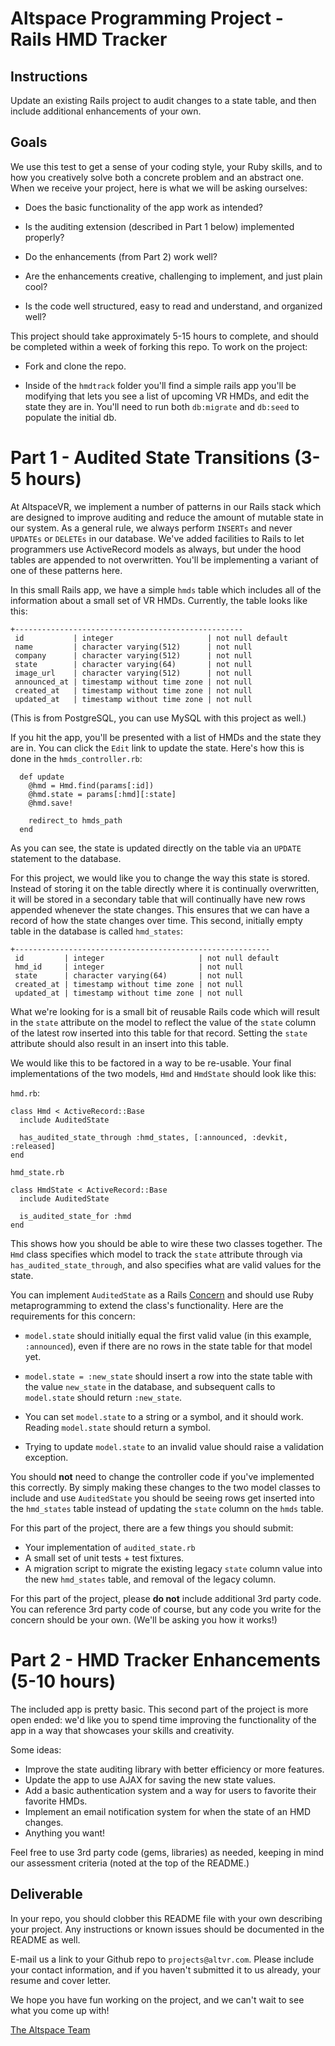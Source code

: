 # Altspace Programming Project - Rails HMD Tracker

## Instructions

Update an existing Rails project to audit changes to a state table, and then include additional enhancements of your own.

## Goals

We use this test to get a sense of your coding style, your Ruby skills, and to how you creatively solve both a concrete problem and an abstract one. When we receive your project, here is what we will be asking ourselves:

- Does the basic functionality of the app work as intended?

- Is the auditing extension (described in Part 1 below) implemented properly?

- Do the enhancements (from Part 2) work well?

- Are the enhancements creative, challenging to implement, and just plain cool?

- Is the code well structured, easy to read and understand, and organized well?

This project should take approximately 5-15 hours to complete, and should be completed within a week of forking this repo. To work on the project:

- Fork and clone the repo.

- Inside of the `hmdtrack` folder you'll find a simple rails app you'll be modifying that lets you see a list of upcoming VR HMDs, and edit the state they are in. You'll need to run both `db:migrate` and `db:seed` to populate the initial db.  

# Part 1 - Audited State Transitions (3-5 hours)

At AltspaceVR, we implement a number of patterns in our Rails stack which are designed to improve auditing and reduce the amount of mutable state in our system. As a general rule, we always perform `INSERTs` and never `UPDATEs` or `DELETEs` in our database. We've added facilities to Rails to let programmers use ActiveRecord models as always, but under the hood tables are appended to not overwritten. You'll be implementing a variant of one of these patterns here.

In this small Rails app, we have a simple `hmds` table which includes all of the information about a small set of VR HMDs. Currently, the table looks like this:

```
+---------------------------------------------------
 id           | integer                     | not null default 
 name         | character varying(512)      | not null
 company      | character varying(512)      | not null
 state        | character varying(64)       | not null
 image_url    | character varying(512)      | not null
 announced_at | timestamp without time zone | not null
 created_at   | timestamp without time zone | not null
 updated_at   | timestamp without time zone | not null

```
(This is from PostgreSQL, you can use MySQL with this project as well.)

If you hit the app, you'll be presented with a list of HMDs and the state they are in. You can click the `Edit` link to update the state. Here's how this is done in the `hmds_controller.rb`:

```
  def update
    @hmd = Hmd.find(params[:id])
    @hmd.state = params[:hmd][:state]
    @hmd.save!

    redirect_to hmds_path
  end
```

As you can see, the state is updated directly on the table via an `UPDATE` statement to the database.

For this project, we would like you to change the way this state is stored. Instead of storing it on the table directly where it is continually overwritten, it will be stored in a secondary table that will continually have new rows appended whenever the state changes. This ensures that we can have a record of how the state changes over time. This second, initially empty table in the database is called `hmd_states`:

```
+---------------------------------------------------------
 id         | integer                     | not null default 
 hmd_id     | integer                     | not null
 state      | character varying(64)       | not null
 created_at | timestamp without time zone | not null
 updated_at | timestamp without time zone | not null

```

What we're looking for is a small bit of reusable Rails code which will result in the `state` attribute on the model to reflect the value of the `state` column of the latest row inserted into this table for that record. Setting the `state` attribute should also result in an insert into this table.

We would like this to be factored in a way to be re-usable. Your final implementations of the two models, `Hmd` and `HmdState` should look like this:

`hmd.rb`:
```
class Hmd < ActiveRecord::Base
  include AuditedState
  
  has_audited_state_through :hmd_states, [:announced, :devkit, :released]
end
```

`hmd_state.rb`
```
class HmdState < ActiveRecord::Base
  include AuditedState
  
  is_audited_state_for :hmd
end
```

This shows how you should be able to wire these two classes together. The `Hmd` class specifies which model to track the `state` attribute through via `has_audited_state_through`, and also specifies what are valid values for the state.

You can implement `AuditedState` as a Rails [Concern](http://api.rubyonrails.org/classes/ActiveSupport/Concern.html) and should use Ruby metaprogramming to extend the class's functionality. Here are the requirements for this concern:

- `model.state` should initially equal the first valid value (in this example, `:announced`), even if there are no rows in the state table for that model yet.

- `model.state = :new_state` should insert a row into the state table with the value `new_state` in the database, and subsequent calls to `model.state` should return `:new_state`.

- You can set `model.state` to a string or a symbol, and it should work. Reading `model.state` should return a symbol.

- Trying to update `model.state` to an invalid value should raise a validation exception.

You should **not** need to change the controller code if you've implemented this correctly. By simply making these changes to the two model classes to include and use `AuditedState` you should be seeing rows get inserted into the `hmd_states` table instead of updating the `state` column on the `hmds` table.

For this part of the project, there are a few things you should submit:

- Your implementation of `audited_state.rb`
- A small set of unit tests + test fixtures.
- A migration script to migrate the existing legacy `state` column value into the new `hmd_states` table, and removal of the legacy column.

For this part of the project, please **do not** include additional 3rd party code. You can reference 3rd party code of course, but any code you write for the concern should be your own. (We'll be asking you how it works!)

# Part 2 - HMD Tracker Enhancements (5-10 hours)

The included app is pretty basic. This second part of the project is more open ended: we'd like you to spend time improving the functionality of the app in a way that showcases your skills and creativity.

Some ideas:

- Improve the state auditing library with better efficiency or more features.
- Update the app to use AJAX for saving the new state values.
- Add a basic authentication system and a way for users to favorite their favorite HMDs.
- Implement an email notification system for when the state of an HMD changes.
- Anything you want!

Feel free to use 3rd party code (gems, libraries) as needed, keeping in mind our assessment criteria (noted at the top of the README.)

## Deliverable

In your repo, you should clobber this README file with your own describing your project. Any instructions or known issues should be documented in the README as well.

E-mail us a link to your Github repo to `projects@altvr.com`. Please include your contact information, and if you haven't submitted it to us already, your resume and cover letter. 

We hope you have fun working on the project, and we can't wait to see what you come up with!
    
[The Altspace Team](http://altvr.com/team/)


